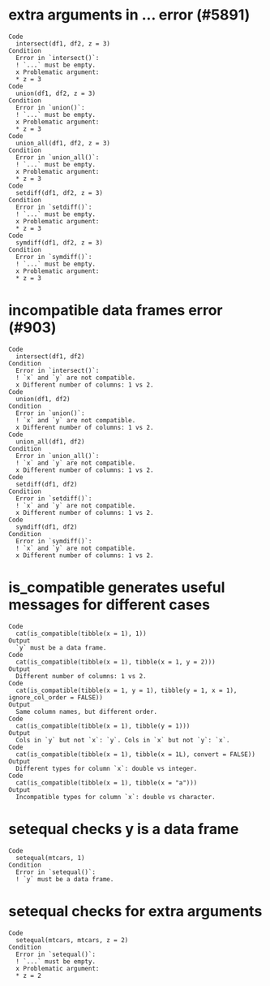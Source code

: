 # extra arguments in ... error (#5891)

    Code
      intersect(df1, df2, z = 3)
    Condition
      Error in `intersect()`:
      ! `...` must be empty.
      x Problematic argument:
      * z = 3
    Code
      union(df1, df2, z = 3)
    Condition
      Error in `union()`:
      ! `...` must be empty.
      x Problematic argument:
      * z = 3
    Code
      union_all(df1, df2, z = 3)
    Condition
      Error in `union_all()`:
      ! `...` must be empty.
      x Problematic argument:
      * z = 3
    Code
      setdiff(df1, df2, z = 3)
    Condition
      Error in `setdiff()`:
      ! `...` must be empty.
      x Problematic argument:
      * z = 3
    Code
      symdiff(df1, df2, z = 3)
    Condition
      Error in `symdiff()`:
      ! `...` must be empty.
      x Problematic argument:
      * z = 3

# incompatible data frames error (#903)

    Code
      intersect(df1, df2)
    Condition
      Error in `intersect()`:
      ! `x` and `y` are not compatible.
      x Different number of columns: 1 vs 2.
    Code
      union(df1, df2)
    Condition
      Error in `union()`:
      ! `x` and `y` are not compatible.
      x Different number of columns: 1 vs 2.
    Code
      union_all(df1, df2)
    Condition
      Error in `union_all()`:
      ! `x` and `y` are not compatible.
      x Different number of columns: 1 vs 2.
    Code
      setdiff(df1, df2)
    Condition
      Error in `setdiff()`:
      ! `x` and `y` are not compatible.
      x Different number of columns: 1 vs 2.
    Code
      symdiff(df1, df2)
    Condition
      Error in `symdiff()`:
      ! `x` and `y` are not compatible.
      x Different number of columns: 1 vs 2.

# is_compatible generates useful messages for different cases

    Code
      cat(is_compatible(tibble(x = 1), 1))
    Output
      `y` must be a data frame.
    Code
      cat(is_compatible(tibble(x = 1), tibble(x = 1, y = 2)))
    Output
      Different number of columns: 1 vs 2.
    Code
      cat(is_compatible(tibble(x = 1, y = 1), tibble(y = 1, x = 1), ignore_col_order = FALSE))
    Output
      Same column names, but different order.
    Code
      cat(is_compatible(tibble(x = 1), tibble(y = 1)))
    Output
      Cols in `y` but not `x`: `y`. Cols in `x` but not `y`: `x`.
    Code
      cat(is_compatible(tibble(x = 1), tibble(x = 1L), convert = FALSE))
    Output
      Different types for column `x`: double vs integer.
    Code
      cat(is_compatible(tibble(x = 1), tibble(x = "a")))
    Output
      Incompatible types for column `x`: double vs character.

# setequal checks y is a data frame

    Code
      setequal(mtcars, 1)
    Condition
      Error in `setequal()`:
      ! `y` must be a data frame.

# setequal checks for extra arguments

    Code
      setequal(mtcars, mtcars, z = 2)
    Condition
      Error in `setequal()`:
      ! `...` must be empty.
      x Problematic argument:
      * z = 2

